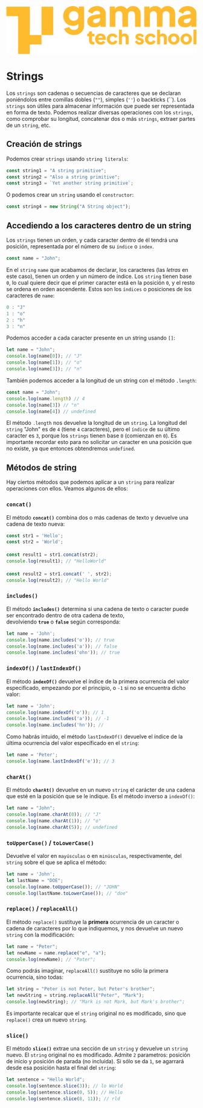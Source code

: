 ![](../../assets/Logo_Yellow.png)

# Strings
Los `strings` son cadenas o secuencias de caracteres que se declaran poniéndolos entre comillas dobles (`""`), simples (`''`) o backticks (\`\`). Los `strings` son útiles para almacenar información que puede ser representada en forma de texto.
Podemos realizar diversas operaciones con los `strings`, como comprobar su longitud, concatenar dos o más `strings`, extraer partes de un `string`, etc.

## Creación de strings
Podemos crear `strings` usando `string literals`:
```javascript
const string1 = "A string primitive";
const string2 = "Also a string primitive";
const string3 = `Yet another string primitive`;
```

O podemos crear un `string` usando el `constructor`:
```javascript
const string4 = new String("A String object");
```

## Accediendo a los caracteres dentro de un string
Los `strings` tienen un orden, y cada caracter dentro de él tendrá una posición, representada por el número de su `índice` o `index`.
```javascript
const name = "John";
```

En el `string` `name` que acabamos de declarar, los caracteres (las *letras* en este caso), tienen un orden y un número de índice. Los `string` tienen base `0`, lo cual quiere decir que el primer caracter está en la posición `0`, y el resto se ordena en orden ascendente. Estos son los `índices` o posiciones de los caracteres de `name`:
```javascript
0 : "J"
1 : "o"
2 : "h"
3 : "n"
```

Podemos acceder a cada caracter presente en un string usando `[]`:
```javascript
let name = "John";
console.log(name[0]); // "J"
console.log(name[1]); // "o"
console.log(name[3]); // "n"
```

También podemos acceder a la longitud de un string con el método `.length`:
```javascript
const name = "John";
console.log(name.length) // 4
console.log(name[3]) // "n"
console.log(name[4]) // undefined
```

El método `.length` nos devuelve la longitud de un `string`. La longitud del `string` "John" es de `4` (tiene `4` caracteres), pero el `índice` de su último caracter es `3`, porque los `strings` tienen base `0` (comienzan en `0`). Es importante recordar esto para no solicitar un caracter en una posición que no existe, ya que entonces obtendremos `undefined`.

## Métodos de string
Hay ciertos métodos que podemos aplicar a un `string` para realizar operaciones con ellos. Veamos algunos de ellos:

### `concat()`
El método **`concat()`** combina dos o más cadenas de texto y devuelve una cadena de texto nueva:
```javascript
const str1 = 'Hello';
const str2 = 'World';

const result1 = str1.concat(str2);
console.log(result1); // "HelloWorld"

const result2 = str1.concat(' ', str2);
console.log(result2); // "Hello World"
```

### `includes()`
El método **`includes()`** determina si una cadena de texto o caracter puede ser encontrado dentro de otra cadena de texto, devolviendo **`true`** o **`false`** según corresponda:
```javascript
let name = 'John';
console.log(name.includes('o')); // true
console.log(name.includes('a')); // false
console.log(name.includes('ohn')); // true
```

### `indexOf()` / `lastIndexOf()`
El método **`indexOf()`** devuelve el índice de la primera ocurrencia del valor especificado, empezando por el principio, o `-1` si no se encuentra dicho valor:
```javascript
let name = 'John';
console.log(name.indexOf('o')); // 1
console.log(name.includes('a')); // -1
console.log(name.includes('hn')); //
```

Como habrás intuido, el método `lastIndexOf()` devuelve el índice de la última ocurrencia del valor específicado en el `string`:
```javascript
let name = 'Peter';
console.log(name.lastIndexOf('e')); // 3
```

### `charAt()`
El método **`charAt()`** devuelve en un nuevo `string` el carácter de una cadena que esté en la posición que se le indique. Es el método inverso a `indexOf()`:
```javascript
let name = "John";
console.log(name.charAt(0)); // "J"
console.log(name.charAt(1)); // "o"
console.log(name.charAt(5)); // undefined
```

### `toUpperCase()` / `toLowerCase()`
Devuelve el valor en `mayúsculas` o en `minúsculas`, respectivamente, del `string` sobre el que se aplica el método:
```javascript
let name = 'John';
let lastName = "DOE";
console.log(name.toUpperCase()); // "JOHN"
console.log(lastName.toLowerCase()); // "doe"
```

### `replace()` / `replaceAll()`
El método `replace()` sustituye la **primera** ocurrencia de un caracter o cadena de caracteres por lo que indiquemos, y nos devuelve un nuevo `string` con la modificación:
```javascript
let name = "Peter";
let newName = name.replace("e", "a");
console.log(newName); // "Pater";
```

Como podrás imaginar, `replaceAll()` sustituye no sólo la primera ocurrencia, sino todas:
```javascript
let string = "Peter is not Peter, but Peter's brother";
let newString = string.replaceAll("Peter", "Mark");
console.log(newString); // "Mark is not Mark, but Mark's brother";
```

Es importante recalcar que el `string` original no es modificado, sino que `replace()` crea un nuevo `string`.

### `slice()`
El método **`slice()`** extrae una sección de un `string` y devuelve un `string` nuevo. El `string` original no es modificado.
Admite `2` parametros: posición de inicio y posición de parada (no incluida). Si sólo se da `1`, se agarrará desde esa posición hasta el final del `string`:
```javascript
let sentence = "Hello World";
console.log(sentence.slice(3)); // lo World
console.log(sentence.slice(0, 5)); // Hello
console.log(sentence.slice(8, 11)); // rld
```

